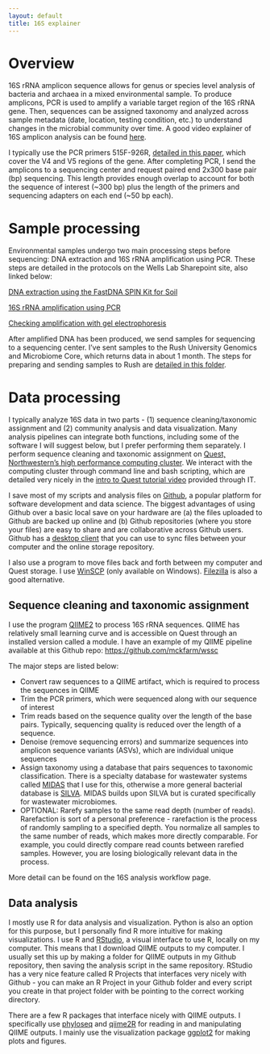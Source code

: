 ```yaml
---
layout: default
title: 16S explainer
---
```


# Overview

16S rRNA amplicon sequence allows for genus or species level analysis of bacteria and archaea in a mixed environmental sample. To produce amplicons, PCR is used to amplify a variable target region of the 16S rRNA gene. Then, sequences can be assigned taxonomy and analyzed across sample metadata (date, location, testing condition, etc.) to understand changes in the microbial community over time. A good video explainer of 16S amplicon analysis can be found [here](https://www.youtube.com/watch?v=U75SSJRzu3g).

I typically use the PCR primers 515F-926R, [detailed in this paper](https://sfamjournals.onlinelibrary.wiley.com/doi/full/10.1111/1462-2920.13023), which cover the V4 and V5 regions of the gene. After completing PCR, I send the amplicons to a sequencing center and request paired end 2x300 base pair (bp) sequencing. This length provides enough overlap to account for both the sequence of interest (~300 bp) plus the length of the primers and sequencing adapters on each end (~50 bp each).


# Sample processing

Environmental samples undergo two main processing steps before sequencing: DNA extraction and 16S rRNA amplification using PCR. These steps are detailed in the protocols on the Wells Lab Sharepoint site, also linked below:

[DNA extraction using the FastDNA SPIN Kit for Soil](https://nuwildcat.sharepoint.com/:w:/r/sites/MCC-WellsResearchGroup/Wells%20Group%20Methods%20and%20Organization/PCR,%20qPCR,%20nucleic%20acid%20archiving%20and%20extraction/DNA%20extraction%20protocol.docx?d=wa6fb93f31ca74c15a1487ae6d8c5d7d0&csf=1&web=1&e=kqpYPr)

[16S rRNA amplification using PCR](https://nuwildcat.sharepoint.com/:w:/r/sites/MCC-WellsResearchGroup/Wells%20Group%20Methods%20and%20Organization/Gene%20sequencing%20and%20cloning,%20sample%20preparation/Methods%20and%20Templates/16S%20rRNA%20gene%20sequencing%20sample%20prep%20protocol.docx?d=wcff64265cc764ee893f14a6422857a72&csf=1&web=1&e=o20UyB)

[Checking amplification with gel electrophoresis](https://nuwildcat.sharepoint.com/:w:/r/sites/MCC-WellsResearchGroup/Wells%20Group%20Methods%20and%20Organization/PCR,%20qPCR,%20nucleic%20acid%20archiving%20and%20extraction/PCR%20agarose%20gel%20electrophoresis%20protocol.docx?d=wdc775448e4374ac896e1152e7ba61a8b&csf=1&web=1&e=anMRdX)

After amplified DNA has been produced, we send samples for sequencing to a sequencing center. I’ve sent samples to the Rush University Genomics and Microbiome Core, which returns data in about 1 month. The steps for preparing and sending samples to Rush are [detailed in this folder](https://nuwildcat.sharepoint.com/:f:/r/sites/MCC-WellsResearchGroup/Wells%20Group%20Methods%20and%20Organization/Gene%20sequencing%20and%20cloning,%20sample%20preparation/Sequencing%20center%20info/Rush%20University?csf=1&web=1&e=AU9HRq).


# Data processing

I typically analyze 16S data in two parts - (1) sequence cleaning/taxonomic assignment and (2) community analysis and data visualization. Many analysis pipelines can integrate both functions, including some of the software I will suggest below, but I prefer performing them separately. I perform sequence cleaning and taxonomic assignment on [Quest, Northwestern’s high performance computing cluster](https://www.it.northwestern.edu/research/user-services/quest/). We interact with the computing cluster through command line and bash scripting, which are detailed very nicely in the [intro to Quest tutorial video](https://www.youtube.com/watch?v=rIFbHt_2g4s) provided through IT. 

I save most of my scripts and analysis files on [Github](https://github.com/), a popular platform for software development and data science. The biggest advantages of using Github over a basic local save on your hardware are (a) the files uploaded to Github are backed up online and (b) Github repositories (where you store your files) are easy to share and are collaborative across Github users. Github has a [desktop client](https://desktop.github.com/) that you can use to sync files between your computer and the online storage repository. 

I also use a program to move files back and forth between my computer and Quest storage. I use [WinSCP](https://winscp.net/eng/index.php) (only available on Windows). [Filezilla](https://filezilla-project.org/) is also a good alternative.

## Sequence cleaning and taxonomic assignment

I use the program [QIIME2](https://qiime2.org/) to process 16S rRNA sequences. QIIME has relatively small learning curve and is accessible on Quest through an installed version called a module. I have an example of my QIIME pipeline available at this Github repo: https://github.com/mckfarm/wssc

The major steps are listed below:

- Convert raw sequences to a QIIME artifact, which is required to process the sequences in QIIME
- Trim the PCR primers, which were sequenced along with our sequence of interest
- Trim reads based on the sequence quality over the length of the base pairs. Typically, sequencing quality is reduced over the length of a sequence.
- Denoise (remove sequencing errors) and summarize sequences into amplicon sequence variants (ASVs), which are individual unique sequences
- Assign taxonomy using a database that pairs sequences to taxonomic classification. There is a specialty database for wastewater systems called [MIDAS](https://midasfieldguide.org/guide) that I use for this, otherwise a more general bacterial database is [SILVA](https://www.arb-silva.de/). MIDAS builds upon SILVA but is curated specifically for wastewater microbiomes.
- OPTIONAL: Rarefy samples to the same read depth (number of reads). Rarefaction is sort of a personal preference - rarefaction is the process of randomly sampling to a specified depth. You normalize all samples to the same number of reads, which makes more directly comparable. For example, you could directly compare read counts between rarefied samples. However, you are losing biologically relevant data in the process.

More detail can be found on the 16S analysis workflow page.

## Data analysis

I mostly use R for data analysis and visualization. Python is also an option for this purpose, but I personally find R more intuitive for making visualizations. I use R and [RStudio](https://www.rstudio.com/), a visual interface to use R, locally on my computer. This means that I download QIIME outputs to my computer. I usually set this up by making a folder for QIIME outputs in my Github repository, then saving the analysis script in the same repository. RStudio has a very nice feature called R Projects that interfaces very nicely with Github - you can make an R Project in your Github folder and every script you create in that project folder with be pointing to the correct working directory. 

There are a few R packages that interface nicely with QIIME outputs. I specifically use [phyloseq](https://joey711.github.io/phyloseq/) and [qiime2R](https://github.com/jbisanz/qiime2R) for reading in and manipulating QIIME outputs. I mainly use the visualization package [ggplot2](https://ggplot2.tidyverse.org/) for making plots and figures.